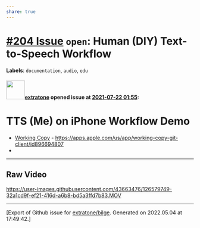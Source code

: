 ```yaml
---
share: true
---
```

# [\#204 Issue](https://github.com/extratone/bilge/issues/204) `open`: Human (DIY) Text-to-Speech Workflow
**Labels**: `documentation`, `audio`, `edu`


#### <img src="https://avatars.githubusercontent.com/u/43663476?u=5047287ff0b8c3ce7f7e5858d204c9b3e57d8e44&v=4" width="50">[extratone](https://github.com/extratone) opened issue at [2021-07-22 01:55](https://github.com/extratone/bilge/issues/204):

# TTS (Me) on iPhone Workflow Demo

* [Working Copy](https://apps.apple.com/us/app/working-copy-git-client/id896694807) - https://apps.apple.com/us/app/working-copy-git-client/id896694807
* 

***
## Raw Video

https://user-images.githubusercontent.com/43663476/126579749-32a1cd9f-ef21-416d-a6b8-bd5a3ffd7b83.MOV




-------------------------------------------------------------------------------



[Export of Github issue for [extratone/bilge](https://github.com/extratone/bilge). Generated on 2022.05.04 at 17:49:42.]
